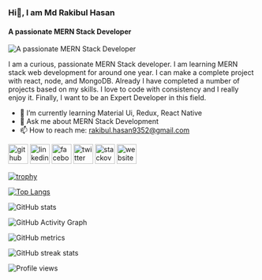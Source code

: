 ### Hi👋, I am Md Rakibul Hasan
#### A passionate MERN Stack Developer
![A passionate MERN Stack Developer](https://media.licdn.com/dms/image/D5616AQGZrAfLPbQbtQ/profile-displaybackgroundimage-shrink_350_1400/0/1670558690774?e=1676505600&v=beta&t=BoWgYt9-_Yqrg_BBWWoR3lT68RFFnP4SnbbXTh233wg)

I  am a curious, passionate MERN Stack developer. I am learning MERN stack web development for around one year. I can make a complete project with react, node, and MongoDB. Already I have completed a number of projects based on my skills. I love to code with consistency and I really enjoy it. Finally, I want to be an Expert Developer in this field.

- 🌱 I’m currently learning Material Ui, Redux, React Native 
- 💬 Ask me about MERN Stack Development 
- 📫 How to reach me: rakibul.hasan9352@gmail.com 


[<img src='https://cdn.jsdelivr.net/npm/simple-icons@3.0.1/icons/github.svg' alt='github' height='40'>](https://github.com/Rakib01754)  [<img src='https://cdn.jsdelivr.net/npm/simple-icons@3.0.1/icons/linkedin.svg' alt='linkedin' height='40'>](https://www.linkedin.com/in/rakib3302/)  [<img src='https://cdn.jsdelivr.net/npm/simple-icons@3.0.1/icons/facebook.svg' alt='facebook' height='40'>](https://www.facebook.com/https://www.facebook.com/rakib.3302/)  [<img src='https://cdn.jsdelivr.net/npm/simple-icons@3.0.1/icons/twitter.svg' alt='twitter' height='40'>](https://twitter.com/rakib3302)  [<img src='https://cdn.jsdelivr.net/npm/simple-icons@3.0.1/icons/stackoverflow.svg' alt='stackoverflow' height='40'>](https://stackoverflow.com/users/19937712)  [<img src='https://cdn.jsdelivr.net/npm/simple-icons@3.0.1/icons/icloud.svg' alt='website' height='40'>](https://rakibs-portfolio.netlify.app/)  

[![trophy](https://github-profile-trophy.vercel.app/?username=Rakib01754)](https://github.com/ryo-ma/github-profile-trophy)

[![Top Langs](https://github-readme-stats.vercel.app/api/top-langs/?username=Rakib01754)](https://github.com/anuraghazra/github-readme-stats)

![GitHub stats](https://github-readme-stats.vercel.app/api?username=Rakib01754&show_icons=true)  

![GitHub Activity Graph](https://activity-graph.herokuapp.com/graph?username=Rakib01754)  

![GitHub metrics](https://metrics.lecoq.io/Rakib01754)  

![GitHub streak stats](https://streak-stats.demolab.com/?user=Rakib01754)  

![Profile views](https://gpvc.arturio.dev/Rakib01754)  
